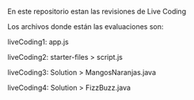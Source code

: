En este repositorio estan las revisiones de Live Coding

Los archivos donde están las evaluaciones son:

liveCoding1: app.js

liveCoding2: starter-files > script.js

liveCoding3: Solution > MangosNaranjas.java

liveCoding4: Solution > FizzBuzz.java
